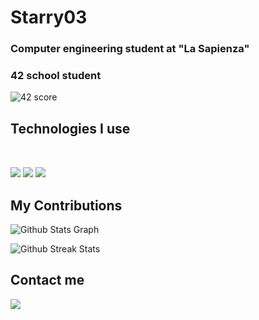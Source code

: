 <h1>
    Starry03
</h1>

<h3 >Computer engineering student at "La Sapienza"</h3>

<div >
 
 <h3>42 school student</h3>

 <img src="https://badge.mediaplus.ma/binary/astarran" alt="42 score">
</div>

<div>

<h2>Technologies I use</h2>

<img src="https://skillicons.dev/icons?i=c,java,python,fastapi,firebase,nodejs">

<img src="https://skillicons.dev/icons?i=react,html,css,javascript,typescript,nextjs" />

<img style="margin-top:2rem;" src="https://github-readme-stats.vercel.app/api/top-langs/?username=Starry03&theme=dark">

</div>

<div >
  <h2>My Contributions</h2>

![ Github Stats Graph](https://github-profile-summary-cards.vercel.app/api/cards/profile-details?username=Starry03&theme=radical&hide_border=true)

![Github Streak Stats](https://github-readme-streak-stats.herokuapp.com/?user=Starry03&theme=dark)

</div>

<h2>Contact me</h2>

<div > 
  <a href="mailto:andrea.starrantino@gmail.com">
    <img src="https://img.shields.io/badge/Gmail-333333?style=for-the-badge&logo=gmail&logoColor=red" />
  </a>
</div>
